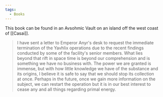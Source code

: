 ```yaml
---
tags:
  - Books
---
```


This book can be found in an Avsohmic Vault on an island off the west coast of [[Casai]].

> I have sent a letter to Emperor Anyr's desk to request the immediate termination of the Yavhlix operations due to the recent findings conducted by some of the facility's senior members. What lies beyond that rift in space time is beyond our comprehension and is something we have no business with. The power we are granted is immense, but with how little knowledge we have of the substance and its origins, I believe it is safe to say that we should stop its collection at once. Perhaps in the future, once we gain more information on the subject, we can restart the operation but it is in our best interest to cease any and all things regarding primal energy.
